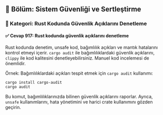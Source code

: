 ## 📘 Bölüm: Sistem Güvenliği ve Sertleştirme
### 🔹 Kategori: Rust Kodunda Güvenlik Açıklarını Denetleme
#### ✅ Cevap 917: Rust kodunda güvenlik açıklarını denetleme

Rust kodunda denetim, unsafe kod, bağımlılık açıkları ve mantık hatalarını kontrol etmeyi içerir. `cargo audit` ile bağımlılıklardaki güvenlik açıklarını, `clippy` ile kod kalitesini denetleyebilirsiniz. Manuel kod incelemesi de önemlidir.

Örnek: Bağımlılıklardaki açıkları tespit etmek için `cargo audit` kullanımı:

```sh
cargo install cargo-audit
cargo audit
```

Bu komut, bağımlılıklarınızda bilinen güvenlik açıklarını raporlar. Ayrıca, `unsafe` kullanımlarını, hata yönetimini ve harici crate kullanımını gözden geçirin.
